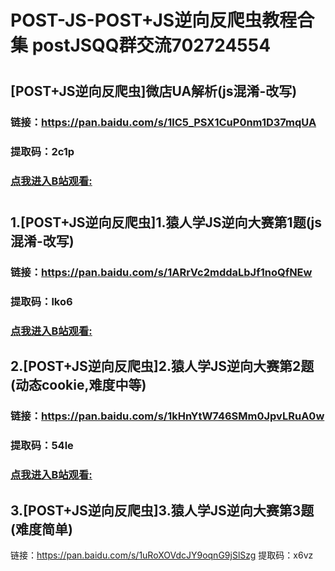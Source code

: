# POST-JS-POST+JS逆向反爬虫教程合集 postJSQQ群交流702724554

#

## [POST+JS逆向反爬虫]微店UA解析(js混淆-改写)
### 链接：https://pan.baidu.com/s/1lC5_PSX1CuP0nm1D37mqUA 
### 提取码：2c1p 
### [点我进入B站观看:](https://www.bilibili.com/video/BV1B34y1U7dj?spm_id_from=333.999.0.0)
#

## 1.[POST+JS逆向反爬虫]1.猿人学JS逆向大赛第1题(js混淆-改写)
### 链接：https://pan.baidu.com/s/1ARrVc2mddaLbJf1noQfNEw 
### 提取码：lko6 
### [点我进入B站观看:](https://www.bilibili.com/video/BV1xr4y127eg?spm_id_from=333.999.0.0)

## 2.[POST+JS逆向反爬虫]2.猿人学JS逆向大赛第2题(动态cookie,难度中等)
### 链接：https://pan.baidu.com/s/1kHnYtW746SMm0JpvLRuA0w 
### 提取码：54le 
### [点我进入B站观看:](https://www.bilibili.com/video/BV1M3411C7Uj?spm_id_from=333.999.0.0)


## 3.[POST+JS逆向反爬虫]3.猿人学JS逆向大赛第3题(难度简单)
链接：https://pan.baidu.com/s/1uRoXOVdcJY9oqnG9jSlSzg 
提取码：x6vz 
